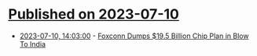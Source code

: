 # [Published on 2023-07-10](index.md)

* [2023-07-10, 14:03:00](https://slashdot.org/story/23/07/10/143233/foxconn-dumps-195-billion-chip-plan-in-blow-to-india?utm_source=rss1.0mainlinkanon&utm_medium=feed) - [Foxconn Dumps $19.5 Billion Chip Plan in Blow To India](https://slashdot.org/story/23/07/10/143233/foxconn-dumps-195-billion-chip-plan-in-blow-to-india?utm_source=rss1.0mainlinkanon&utm_medium=feed)
